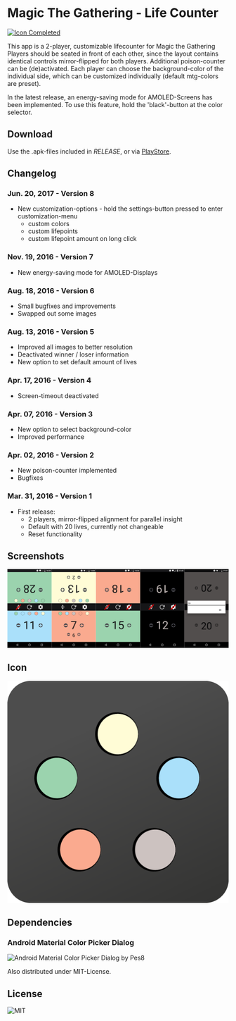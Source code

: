 # Magic The Gathering - Life Counter

[![Icon Completed](https://raw.githubusercontent.com/MarcelJurtz/ProjectStatusIcons/master/Completed.png)](https://github.com/MarcelJurtz/ProjectStatusIcons)

This app is a 2-player, customizable lifecounter for Magic the Gathering
Players should be seated in front of each other, since the layout contains identical controls mirror-flipped for both players.
Additional poison-counter can be (de)activated.
Each player can choose the background-color of the individual side, which can be customized individually (default mtg-colors are preset).

In the latest release, an energy-saving mode for AMOLED-Screens has been implemented. To use this feature, hold the 'black'-button at the color selector.

## Download

Use the .apk-files included in *RELEASE*, or via [PlayStore](https://play.google.com/store/apps/details?id=com.marceljurtz.lifecounter).

## Changelog

### Jun. 20, 2017 - Version 8

 * New customization-options - hold the settings-button pressed to enter customization-menu
   * custom colors
   * custom lifepoints
   * custom lifepoint amount on long click

### Nov. 19, 2016 - Version 7

 * New energy-saving mode for AMOLED-Displays

### Aug. 18, 2016 - Version 6

 * Small bugfixes and improvements
 * Swapped out some images

### Aug. 13, 2016 - Version 5

 * Improved all images to better resolution
 * Deactivated winner / loser information
 * New option to set default amount of lives

### Apr. 17, 2016 - Version 4

 * Screen-timeout deactivated

### Apr. 07, 2016 - Version 3

 * New option to select background-color
 * Improved performance

### Apr. 02, 2016 - Version 2

 * New poison-counter implemented
 * Bugfixes

### Mar. 31, 2016 - Version 1

 * First release:
   * 2 players, mirror-flipped alignment for parallel insight
   * Default with 20 lives, currently not changeable
   * Reset functionality


## Screenshots

![Screenshots](images/screenshots.png)

## Icon

![Icon](images/icon.png)

## Dependencies

### Android Material Color Picker Dialog

![Android Material Color Picker Dialog by Pes8](https://github.com/Pes8/android-material-color-picker-dialog)

Also distributed under MIT-License.

## License

![MIT](LICENSE)
